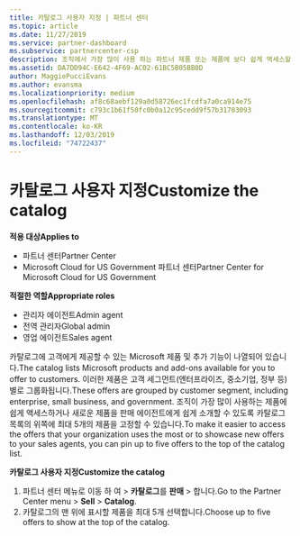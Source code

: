```yaml
---
title: 카탈로그 사용자 지정 | 파트너 센터
ms.topic: article
ms.date: 11/27/2019
ms.service: partner-dashboard
ms.subservice: partnercenter-csp
description: 조직에서 가장 많이 사용 하는 파트너 제품 또는 제품에 보다 쉽게 액세스할 수 있도록 Microsoft 카탈로그를 사용자 지정 하는 방법을 알아봅니다.
ms.assetid: DA7DD94C-E642-4F69-AC02-61BC5B05BB0D
author: MaggiePucciEvans
ms.author: evansma
ms.localizationpriority: medium
ms.openlocfilehash: af8c68aebf129a0d58726ec1fcdfa7a0ca914e75
ms.sourcegitcommit: c793c1b61f50fc0b0a12c95cedd9f57b31703093
ms.translationtype: MT
ms.contentlocale: ko-KR
ms.lasthandoff: 12/03/2019
ms.locfileid: "74722437"
---
```

# <a name="customize-the-catalog"></a><span data-ttu-id="781f9-103">카탈로그 사용자 지정</span><span class="sxs-lookup"><span data-stu-id="781f9-103">Customize the catalog</span></span>

<span data-ttu-id="781f9-104">**적용 대상**</span><span class="sxs-lookup"><span data-stu-id="781f9-104">**Applies to**</span></span>

-  <span data-ttu-id="781f9-105">파트너 센터</span><span class="sxs-lookup"><span data-stu-id="781f9-105">Partner Center</span></span>
-  <span data-ttu-id="781f9-106">Microsoft Cloud for US Government 파트너 센터</span><span class="sxs-lookup"><span data-stu-id="781f9-106">Partner Center for Microsoft Cloud for US Government</span></span>

<span data-ttu-id="781f9-107">**적절한 역할**</span><span class="sxs-lookup"><span data-stu-id="781f9-107">**Appropriate roles**</span></span>

- <span data-ttu-id="781f9-108">관리자 에이전트</span><span class="sxs-lookup"><span data-stu-id="781f9-108">Admin agent</span></span>
- <span data-ttu-id="781f9-109">전역 관리자</span><span class="sxs-lookup"><span data-stu-id="781f9-109">Global admin</span></span>
- <span data-ttu-id="781f9-110">영업 에이전트</span><span class="sxs-lookup"><span data-stu-id="781f9-110">Sales agent</span></span>

<span data-ttu-id="781f9-111">카탈로그에 고객에게 제공할 수 있는 Microsoft 제품 및 추가 기능이 나열되어 있습니다.</span><span class="sxs-lookup"><span data-stu-id="781f9-111">The catalog lists Microsoft products and add-ons available for you to offer to customers.</span></span> <span data-ttu-id="781f9-112">이러한 제품은 고객 세그먼트(엔터프라이즈, 중소기업, 정부 등)별로 그룹화됩니다.</span><span class="sxs-lookup"><span data-stu-id="781f9-112">These offers are grouped by customer segment, including enterprise, small business, and government.</span></span> <span data-ttu-id="781f9-113">조직이 가장 많이 사용하는 제품에 쉽게 액세스하거나 새로운 제품을 판매 에이전트에게 쉽게 소개할 수 있도록 카탈로그 목록의 위쪽에 최대 5개의 제품을 고정할 수 있습니다.</span><span class="sxs-lookup"><span data-stu-id="781f9-113">To make it easier to access the offers that your organization uses the most or to showcase new offers to your sales agents, you can pin up to five offers to the top of the catalog list.</span></span>

<span data-ttu-id="781f9-114">**카탈로그 사용자 지정**</span><span class="sxs-lookup"><span data-stu-id="781f9-114">**Customize the catalog**</span></span>

1.  <span data-ttu-id="781f9-115">파트너 센터 메뉴로 이동 하 여 &gt; **카탈로그**를 **판매** &gt; 합니다.</span><span class="sxs-lookup"><span data-stu-id="781f9-115">Go to the Partner Center menu &gt; **Sell** &gt; **Catalog**.</span></span>
2.  <span data-ttu-id="781f9-116">카탈로그의 맨 위에 표시할 제품을 최대 5개 선택합니다.</span><span class="sxs-lookup"><span data-stu-id="781f9-116">Choose up to five offers to show at the top of the catalog.</span></span>

 

 



